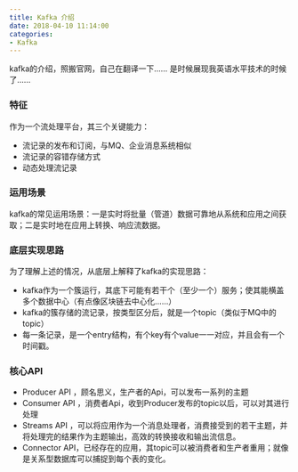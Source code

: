 ```yaml
---
title: Kafka 介绍
date: 2018-04-10 11:14:00
categories:
- Kafka
---  
```


kafka的介绍，照搬官网，自己在翻译一下…… 是时候展现我英语水平技术的时候了……  
### 特征
作为一个流处理平台，其三个关键能力：  
- 流记录的发布和订阅，与MQ、企业消息系统相似  
- 流记录的容错存储方式  
- 动态处理流记录  

### 运用场景 
kafka的常见运用场景：一是实时将批量（管道）数据可靠地从系统和应用之间获取；二是实时地在应用上转换、响应流数据。  

### 底层实现思路
为了理解上述的情况，从底层上解释了kafka的实现思路：  
- kafka作为一个簇运行，其底下可能有若干个（至少一个）服务；使其能横盖多个数据中心（有点像区块链去中心化……）
- kafka的簇存储的流记录，按类型区分后，就是一个topic（类似于MQ中的topic）  
- 每一条记录，是一个entry结构，有个key有个value一一对应，并且会有一个时间戳。  

### 核心API  
- Producer API ，顾名思义，生产者的Api，可以发布一系列的主题  
- Consumer API ，消费者Api，收到Producer发布的topic以后，可以对其进行处理  
- Streams API ，可以将应用作为一个消息处理者，消费接受到的若干主题，并将处理完的结果作为主题输出，高效的转换接收和输出流信息。  
- Connector API，已经存在的应用，其topic可以被消费者和生产者重用；就像是关系型数据库可以捕捉到每个表的变化。

